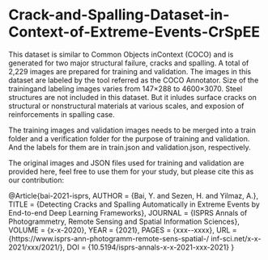 # Crack-and-Spalling-Dataset-in-Context-of-Extreme-Events-CrSpEE
This dataset is  similar  to  Common  Objects  inContext (COCO) and is generated for two major structural failure, cracks and spalling. A total of 2,229 images are prepared for training and validation. The images in this dataset are labeled by the tool referred as the COCO Annotator. Size of the trainingand labeling images varies from 147×288 to 4600×3070. Steel structures are not included in this dataset. But it inludes surface cracks on structural or nonstructural materials at various scales, and exposion of reinforcements in spalling case. 

The training images and validation images needs to be merged into a train folder and a verification folder for the purpose of training and validation. And the labels for them are in train.json and validation.json, respectively. 

The original images and JSON files used for training and validation are provided here, feel free to use them for your study, but please cite this as our contribution:

@Article{bai-2021-isprs,
AUTHOR = {Bai, Y. and Sezen, H. and Yilmaz, A.},
TITLE = {Detecting Cracks and Spalling Automatically in Extreme Events by End-to-end Deep Learning Frameworks},
JOURNAL = {ISPRS Annals of Photogrammetry, Remote Sensing and Spatial Information Sciences},
VOLUME = {x-x-2020},
YEAR = {2021},
PAGES = {xxx--xxxx},
URL = {https://www.isprs-ann-photogramm-remote-sens-spatial-/
inf-sci.net/x-x-2021/xxx/2021/},
DOI = {10.5194/isprs-annals-x-x-2021-xxx-2021}
}
